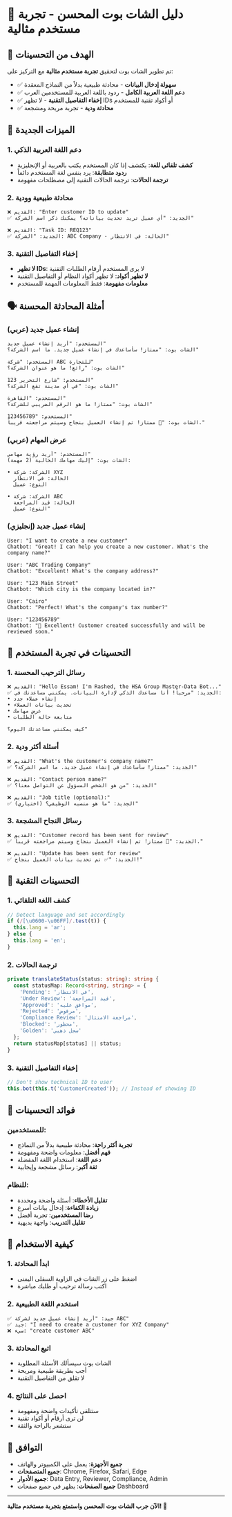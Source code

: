 # 🤖 دليل الشات بوت المحسن - تجربة مستخدم مثالية

## 🎯 الهدف من التحسينات

تم تطوير الشات بوت لتحقيق **تجربة مستخدم مثالية** مع التركيز على:
- ✅ **سهولة إدخال البيانات** - محادثة طبيعية بدلاً من النماذج المعقدة
- ✅ **دعم اللغة العربية الكامل** - ردود باللغة العربية للمستخدمين العرب
- ✅ **إخفاء التفاصيل التقنية** - لا تظهر IDs أو أكواد تقنية للمستخدم
- ✅ **محادثة ودية** - تجربة مريحة ومشجعة

## 🌟 الميزات الجديدة

### 1. **دعم اللغة العربية الذكي**
- **كشف تلقائي للغة**: يكتشف إذا كان المستخدم يكتب بالعربية أو الإنجليزية
- **ردود متطابقة**: يرد بنفس لغة المستخدم دائماً
- **ترجمة الحالات**: ترجمة الحالات التقنية إلى مصطلحات مفهومة

### 2. **محادثة طبيعية وودية**
```
❌ القديم: "Enter customer ID to update"
✅ الجديد: "أي عميل تريد تحديث بياناته؟ يمكنك ذكر اسم الشركة"

❌ القديم: "Task ID: REQ123"
✅ الجديد: "الشركة: ABC Company - الحالة: في الانتظار"
```

### 3. **إخفاء التفاصيل التقنية**
- **لا تظهر IDs**: لا يرى المستخدم أرقام الطلبات التقنية
- **لا تظهر أكواد**: لا تظهر أكواد النظام أو التفاصيل التقنية
- **معلومات مفهومة**: فقط المعلومات المهمة للمستخدم

## 🗣️ أمثلة المحادثة المحسنة

### إنشاء عميل جديد (عربي)
```
المستخدم: "أريد إنشاء عميل جديد"
الشات بوت: "ممتاز! سأساعدك في إنشاء عميل جديد. ما اسم الشركة؟"

المستخدم: "شركة ABC للتجارة"
الشات بوت: "رائع! ما هو عنوان الشركة؟"

المستخدم: "شارع التحرير 123"
الشات بوت: "في أي مدينة تقع الشركة؟"

المستخدم: "القاهرة"
الشات بوت: "ممتاز! ما هو الرقم الضريبي للشركة؟"

المستخدم: "123456789"
الشات بوت: "🎉 ممتاز! تم إنشاء العميل بنجاح وسيتم مراجعته قريباً."
```

### عرض المهام (عربي)
```
المستخدم: "أريد رؤية مهامي"
الشات بوت: "إليك مهامك الحالية (2 مهمة):

• الشركة: شركة XYZ
  الحالة: في الانتظار
  النوع: عميل

• الشركة: شركة ABC
  الحالة: قيد المراجعة
  النوع: عميل"
```

### إنشاء عميل جديد (إنجليزي)
```
User: "I want to create a new customer"
Chatbot: "Great! I can help you create a new customer. What's the company name?"

User: "ABC Trading Company"
Chatbot: "Excellent! What's the company address?"

User: "123 Main Street"
Chatbot: "Which city is the company located in?"

User: "Cairo"
Chatbot: "Perfect! What's the company's tax number?"

User: "123456789"
Chatbot: "🎉 Excellent! Customer created successfully and will be reviewed soon."
```

## 🎨 التحسينات في تجربة المستخدم

### 1. **رسائل الترحيب المحسنة**
```
❌ القديم: "Hello Essam! I'm Rashed, the HSA Group Master-Data Bot..."
✅ الجديد: "مرحباً! أنا مساعدك الذكي لإدارة البيانات. يمكنني مساعدتك في:
• إنشاء عملاء جدد
• تحديث بيانات العملاء
• عرض مهامك
• متابعة حالة الطلبات

كيف يمكنني مساعدتك اليوم؟"
```

### 2. **أسئلة أكثر ودية**
```
❌ القديم: "What's the customer's company name?"
✅ الجديد: "ممتاز! سأساعدك في إنشاء عميل جديد. ما اسم الشركة؟"

❌ القديم: "Contact person name?"
✅ الجديد: "من هو الشخص المسؤول عن التواصل معنا؟"

❌ القديم: "Job title (optional):"
✅ الجديد: "ما هو منصبه الوظيفي؟ (اختياري)"
```

### 3. **رسائل النجاح المشجعة**
```
❌ القديم: "Customer record has been sent for review"
✅ الجديد: "🎉 ممتاز! تم إنشاء العميل بنجاح وسيتم مراجعته قريباً."

❌ القديم: "Update has been sent for review"
✅ الجديد: "✅ تم تحديث بيانات العميل بنجاح!"
```

## 🔧 التحسينات التقنية

### 1. **كشف اللغة التلقائي**
```typescript
// Detect language and set accordingly
if (/[\u0600-\u06FF]/.test(t)) {
  this.lang = 'ar';
} else {
  this.lang = 'en';
}
```

### 2. **ترجمة الحالات**
```typescript
private translateStatus(status: string): string {
  const statusMap: Record<string, string> = {
    'Pending': 'في الانتظار',
    'Under Review': 'قيد المراجعة',
    'Approved': 'موافق عليه',
    'Rejected': 'مرفوض',
    'Compliance Review': 'مراجعة الامتثال',
    'Blocked': 'محظور',
    'Golden': 'سجل ذهبي'
  };
  return statusMap[status] || status;
}
```

### 3. **إخفاء التفاصيل التقنية**
```typescript
// Don't show technical ID to user
this.bot(this.t('CustomerCreated')); // Instead of showing ID
```

## 🎯 فوائد التحسينات

### للمستخدمين:
- **تجربة أكثر راحة**: محادثة طبيعية بدلاً من النماذج
- **فهم أفضل**: معلومات واضحة ومفهومة
- **دعم اللغة**: استخدام اللغة المفضلة
- **ثقة أكبر**: رسائل مشجعة وإيجابية

### للنظام:
- **تقليل الأخطاء**: أسئلة واضحة ومحددة
- **زيادة الكفاءة**: إدخال بيانات أسرع
- **رضا المستخدمين**: تجربة أفضل
- **تقليل التدريب**: واجهة بديهية

## 🚀 كيفية الاستخدام

### 1. **ابدأ المحادثة**
- اضغط على زر الشات في الزاوية السفلى اليمنى
- اكتب رسالة ترحيب أو طلبك مباشرة

### 2. **استخدم اللغة الطبيعية**
```
✅ جيد: "أريد إنشاء عميل جديد لشركة ABC"
✅ جيد: "I need to create a customer for XYZ Company"
❌ سيء: "create customer ABC"
```

### 3. **اتبع المحادثة**
- الشات بوت سيسألك الأسئلة المطلوبة
- أجب بطريقة طبيعية ومريحة
- لا تقلق من التفاصيل التقنية

### 4. **احصل على النتائج**
- ستتلقى تأكيدات واضحة ومفهومة
- لن ترى أرقام أو أكواد تقنية
- ستشعر بالراحة والثقة

## 📱 التوافق

- **جميع الأجهزة**: يعمل على الكمبيوتر والهاتف
- **جميع المتصفحات**: Chrome, Firefox, Safari, Edge
- **جميع الأدوار**: Data Entry, Reviewer, Compliance, Admin
- **جميع الصفحات**: يظهر في جميع صفحات Dashboard

---

**الآن جرب الشات بوت المحسن واستمتع بتجربة مستخدم مثالية! 🎉**


